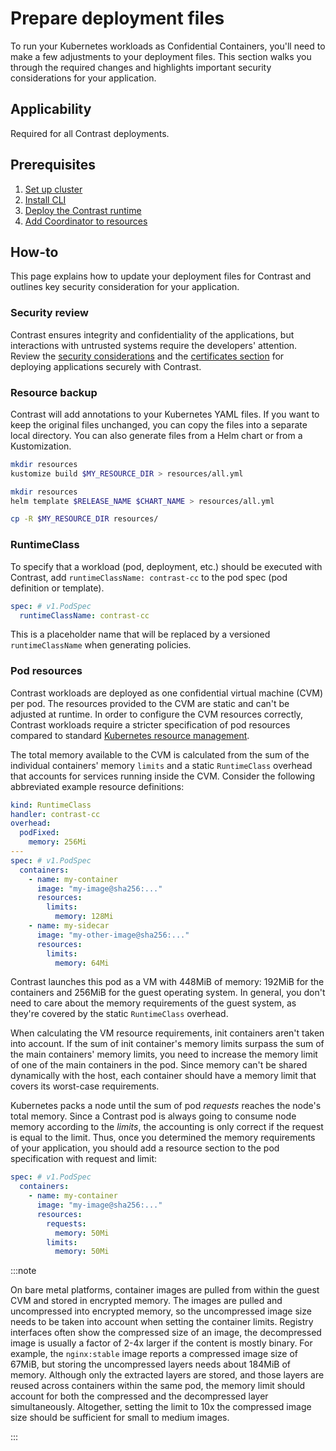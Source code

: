 # Prepare deployment files

To run your Kubernetes workloads as Confidential Containers, you'll need to make a few adjustments to your deployment files. This section walks you through the required changes and highlights important security considerations for your application.

## Applicability

Required for all Contrast deployments.

## Prerequisites

1. [Set up cluster](../cluster-setup/aks.md)
2. [Install CLI](../install-cli.md)
3. [Deploy the Contrast runtime](./runtime-deployment.md)
4. [Add Coordinator to resources](./add-coordinator.md)

## How-to

This page explains how to update your deployment files for Contrast and outlines key security consideration for your application.

### Security review

Contrast ensures integrity and confidentiality of the applications, but interactions with untrusted systems require the developers' attention.
Review the [security considerations](../hardening.md) and the [certificates section](../../architecture/components/service-mesh.md#public-key-infrastructure) for deploying applications securely with Contrast.

### Resource backup

Contrast will add annotations to your Kubernetes YAML files. If you want to keep the original files
unchanged, you can copy the files into a separate local directory.
You can also generate files from a Helm chart or from a Kustomization.

<Tabs groupId="yaml-source">
<TabItem value="kustomize" label="kustomize">

```sh
mkdir resources
kustomize build $MY_RESOURCE_DIR > resources/all.yml
```

</TabItem>
<TabItem value="helm" label="helm">

```sh
mkdir resources
helm template $RELEASE_NAME $CHART_NAME > resources/all.yml
```

</TabItem>
<TabItem value="copy" label="copy">

```sh
cp -R $MY_RESOURCE_DIR resources/
```

</TabItem>
</Tabs>

### RuntimeClass

To specify that a workload (pod, deployment, etc.) should be executed with Contrast,
add `runtimeClassName: contrast-cc` to the pod spec (pod definition or template).

```yaml
spec: # v1.PodSpec
  runtimeClassName: contrast-cc
```

This is a placeholder name that will be replaced by a versioned `runtimeClassName` when generating policies.

<!-- TODO(katexochen): Describe how runtimeClass is handled after first generate -->

### Pod resources

Contrast workloads are deployed as one confidential virtual machine (CVM) per pod.
The resources provided to the CVM are static and can't be adjusted at runtime.
In order to configure the CVM resources correctly, Contrast workloads require a stricter specification of pod resources compared to standard [Kubernetes resource management].

The total memory available to the CVM is calculated from the sum of the individual containers' memory `limits` and a static `RuntimeClass` overhead that accounts for services running inside the CVM.
Consider the following abbreviated example resource definitions:

```yaml
kind: RuntimeClass
handler: contrast-cc
overhead:
  podFixed:
    memory: 256Mi
---
spec: # v1.PodSpec
  containers:
    - name: my-container
      image: "my-image@sha256:..."
      resources:
        limits:
          memory: 128Mi
    - name: my-sidecar
      image: "my-other-image@sha256:..."
      resources:
        limits:
          memory: 64Mi
```

Contrast launches this pod as a VM with 448MiB of memory: 192MiB for the containers and 256MiB for the guest operating system.
In general, you don't need to care about the memory requirements of the guest system, as they're covered by the static `RuntimeClass` overhead.

When calculating the VM resource requirements, init containers aren't taken into account.
If the sum of init container's memory limits surpass the sum of the main containers' memory limits, you need to increase the memory limit of one of the main containers in the pod.
Since memory can't be shared dynamically with the host, each container should have a memory limit that covers its worst-case requirements.

Kubernetes packs a node until the sum of pod _requests_ reaches the node's total memory.
Since a Contrast pod is always going to consume node memory according to the _limits_, the accounting is only correct if the request is equal to the limit.
Thus, once you determined the memory requirements of your application, you should add a resource section to the pod specification with request and limit:

```yaml
spec: # v1.PodSpec
  containers:
    - name: my-container
      image: "my-image@sha256:..."
      resources:
        requests:
          memory: 50Mi
        limits:
          memory: 50Mi
```

:::note

On bare metal platforms, container images are pulled from within the guest CVM and stored in encrypted memory.
The images are pulled and uncompressed into encrypted memory, so the uncompressed image size needs to be taken into account when setting the container limits.
Registry interfaces often show the compressed size of an image, the decompressed image is usually a factor of 2-4x larger if the content is mostly binary.
For example, the `nginx:stable` image reports a compressed image size of 67MiB, but storing the uncompressed layers needs about 184MiB of memory.
Although only the extracted layers are stored, and those layers are reused across containers within the same pod, the memory limit should account for both the compressed and the decompressed layer simultaneously.
Altogether, setting the limit to 10x the compressed image size should be sufficient for small to medium images.

:::

[Kubernetes resource management]: https://kubernetes.io/docs/concepts/configuration/manage-resources-containers/
